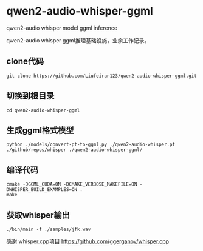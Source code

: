 # qwen2-audio-whisper-ggml
qwen2-audio whisper model ggml inference

qwen2-audio whisper ggml推理基础设施，业余工作记录。

## clone代码
```
git clone https://github.com/Liufeiran123/qwen2-audio-whisper-ggml.git
```

## 切换到根目录
```
cd qwen2-audio-whisper-ggml
```

## 生成ggml格式模型
```
python ./models/convert-pt-to-ggml.py ./qwen2-audio-whisper.pt ./github/repos/whisper ./qwen2-audio-whisper-ggml/
```

## 编译代码

```
cmake -DGGML_CUDA=ON -DCMAKE_VERBOSE_MAKEFILE=ON -DWHISPER_BUILD_EXAMPLES=ON .
make
```

## 获取whisper输出
```
./bin/main -f ./samples/jfk.wav
```

感谢
whisper.cpp项目
https://github.com/ggerganov/whisper.cpp
